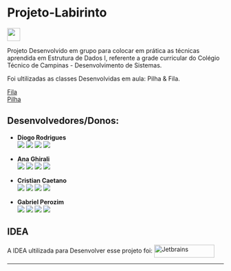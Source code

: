 # Projeto-Labirinto

<img height="30em" src="https://img.shields.io/badge/Java-A52A2A?style=for-the-badge&logo=java&logoColor=white"/> 

<p>Projeto Desenvolvido em grupo para colocar em prática as técnicas aprendida em Estrutura de Dados I, referente a grade curricular do Colégio Técnico de Campinas - Desenvolvimento de Sistemas.</p>
<p>Foi ultilizadas as classes Desenvolvidas em aula: Pilha & Fila.</p>

[Fila](https://github.com/diogoramosr/Projeto-Labirinto/blob/main/ProjetoLabirinto/src/Fila.java)<br>
[Pilha](https://github.com/diogoramosr/Projeto-Labirinto/blob/main/ProjetoLabirinto/src/Pilha.java)


## Desenvolvedores/Donos:

* **Diogo Rodrigues** </br>
<a href = "https://github.com/diogoramosr"><img src="https://img.shields.io/badge/GitHub-000?style=for-the-badge&logo=github&logoColor=white" target="_blank"></a>
<a href = "mailto:contatoworklog@gmail.com"><img src="https://img.shields.io/badge/Gmail-B22222?style=for-the-badge&logo=gmail&logoColor=white" target="_blank"></a>
<a href= "https://www.linkedin.com/in/diogorodriguesr/" target="_blank"><img src="https://img.shields.io/badge/-LinkedIn-%230077B5?style=for-the-badge&logo=linkedin&logoColor=white" target="_blank"></a>
<a href = "https://www.instagram.com/diogoramosro_/"><img src="https://img.shields.io/badge/Instagram-E4405F?style=for-the-badge&logo=instagram&logoColor=white" target="_blank"></a>

* **Ana Ghirali** </br>
<a href = "https://github.com/Anaghirali"><img src="https://img.shields.io/badge/GitHub-000?style=for-the-badge&logo=github&logoColor=white" target="_blank"></a>
<a href = "mailto:Anaghirali@gmail.com"><img src="https://img.shields.io/badge/Gmail-B22222?style=for-the-badge&logo=gmail&logoColor=white" target="_blank"></a>
<a href= "https://www.linkedin.com/in/73b914222/" target="_blank"><img src="https://img.shields.io/badge/-LinkedIn-%230077B5?style=for-the-badge&logo=linkedin&logoColor=white" target="_blank"></a>
<a href = "https://www.instagram.com/anaghirali/"><img src="https://img.shields.io/badge/Instagram-E4405F?style=for-the-badge&logo=instagram&logoColor=white" target="_blank"></a>

* **Cristian Caetano** </br>
<a href = "https://github.com/cristiancaetano29"><img src="https://img.shields.io/badge/GitHub-000?style=for-the-badge&logo=github&logoColor=white" target="_blank"></a>
<a href = "mailto:cristiavaet@gmail.com"><img src="https://img.shields.io/badge/Gmail-B22222?style=for-the-badge&logo=gmail&logoColor=white" target="_blank"></a>
<a href= "https://www.linkedin.com/in/cristian-c-6b2156224" target="_blank"><img src="https://img.shields.io/badge/-LinkedIn-%230077B5?style=for-the-badge&logo=linkedin&logoColor=white" target="_blank"></a>
<a href = "https://www.instagram.com/cristiancaetano.s/"><img src="https://img.shields.io/badge/Instagram-E4405F?style=for-the-badge&logo=instagram&logoColor=white" target="_blank"></a>

* **Gabriel Perozim** </br>
<a href = "https://github.com/gabrielfxz"><img src="https://img.shields.io/badge/GitHub-000?style=for-the-badge&logo=github&logoColor=white" target="_blank"></a>
<a href = "mailto:gabrielperozim7@gmail.com"><img src="https://img.shields.io/badge/Gmail-B22222?style=for-the-badge&logo=gmail&logoColor=white" target="_blank"></a>
<a href= "https://www.linkedin.com/in/gabriel-perozim-749729226" target="_blank"><img src="https://img.shields.io/badge/-LinkedIn-%230077B5?style=for-the-badge&logo=linkedin&logoColor=white" target="_blank"></a>
<a href = "https://www.instagram.com/gabriell999x/"><img src="https://img.shields.io/badge/Instagram-E4405F?style=for-the-badge&logo=instagram&logoColor=white" target="_blank"></a>


## IDEA

A IDEA ultilizada para Desenvolver esse projeto foi: <img align="center" alt="Jetbrains" height="30" width="140" src="https://img.shields.io/badge/IntelliJ_IDEA-000000.svg?style=for-the-badge&logo=intellij-idea&logoColor=white"></img>

---
